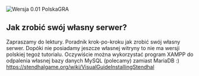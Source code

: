 ![Wersja 0.01 PolskaGRA](https://zapodaj.net/images/2db66edcf288e.png)

## Jak zrobić swój własny serwer?
Zapraszamy do lektury. Poradnik krok-po-kroku jak zrobić swój własny serwer. Dopóki nie posiadamy jeszcze własnej witryny to nie ma wersji polskiej tegoż tutorialu. Oczywiście można wykorzystać program XAMPP do odpalenia własnej bazy danych MySQL (polecamy) zamiast MariaDB :)
https://stendhalgame.org/wiki/VisualGuideInstallingStendhal

